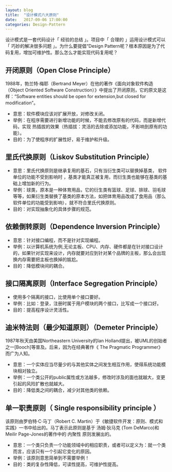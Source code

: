 ```yaml
---
layout: blog
title:  "设计模式六大原则"
date:   2017-09-06 17:00:00
categories: Design-Pattern
---
```

设计模式是一套代码设计「 经验的总结 」。项目中「 合理的 」运用设计模式可以「 巧妙的解决很多问题 」。为什么要提倡“Design Pattern呢？根本原因是为了代码复用，增加可维护性。那么怎么才能实现代码复用呢？
<!--more-->

## 开闭原则（Open Close Principle）

1988年，勃兰特·梅耶（Bertrand Meyer）在他的著作《面向对象软件构造（Object Oriented Software Construction）》中提出了开闭原则，它的原文是这样：“Software entities should be open for extension,but closed for modification”。

* 意思：软件模块应该对扩展开放，对修改关闭。
* 举例：在程序需要进行新增功能的时候，不能去修改原有的代码，而是新增代码，实现 热插拔的效果（热插拔：灵活的去除或添加功能，不影响到原有的功能）。
* 目的：为了使程序的扩展性好，易于维护和升级。

## 里氏代换原则（Liskov Substitution Principle）

* 意思：里氏代换原则是继承复用的基石，只有当衍生类可以替换掉基类， 软件单位的功能不受到影响时 ，基类才能真正被复用，而衍生类也能够在基类的基础上增加新的行为。
* 举例：球类，原本是一种体育用品，它的衍生类有篮球、足球、排球、羽毛球等等，如果衍生类替换了基类的原本方法，如把体育用品改成了食用品（那么软件单位的功能受到影响），就不符合里氏代换原则。
* 目的：对实现抽象化的具体步骤的规范。

## 依赖倒转原则（Dependence Inversion Principle）

* 意思：针对接口编程，而不是针对实现编程。
* 举例：以计算机系统为例,无论主板、CPU、内存、硬件都是在针对接口设计的，如果针对实现来设计，内存就要对应到针对某个品牌的主板，那么会出现换内存需要把主板也换掉的尴尬。
* 目的：降低模块间的耦合。

## 接口隔离原则（Interface Segregation Principle）

* 使用多个隔离的接口，比使用单个接口要好。
* 举例：比如：登录，注册时属于用户模块的两个接口，比写成一个接口好。
* 目的：提高程序设计灵活性。

## 迪米特法则（最少知道原则）（Demeter Principle）

1987年秋天由美国Northeastern University的Ian Holland提出，被UML的创始者之一[Booch]等普及。后来，因为在经典著作《 The Pragmatic Programmer》而广为人知。

* 意思：一个实体应当尽量少的与其他实体之间发生相互作用，使得系统功能模块相对独立。
* 举例：一个类公开的public属性或方法越多，修改时涉及的面也就越大，变更引起的风险扩散也就越大。
* 目的：降低类之间的耦合，减少对其他类的依赖。

## 单一职责原则（ Single responsibility principle ）

该原则由罗伯特·C·马丁（Robert C. Martin）于《敏捷软件开发：原则、模式和实践》一书中给出的。马丁表示此原则是基于 汤姆·狄马克 (Tom DeMarco)和Meilir Page-Jones的著作中的 内聚性 原则发展出的。

* 意思：一个类只负责一个功能领域中的相应职责，或者可以定义为：就一个类而言，应该只有一个引起它变化的原因。
* 举例：该原则意思简单到不需要举例！
* 目的：类的复杂性降低，可读性提高，可维护性提高。
